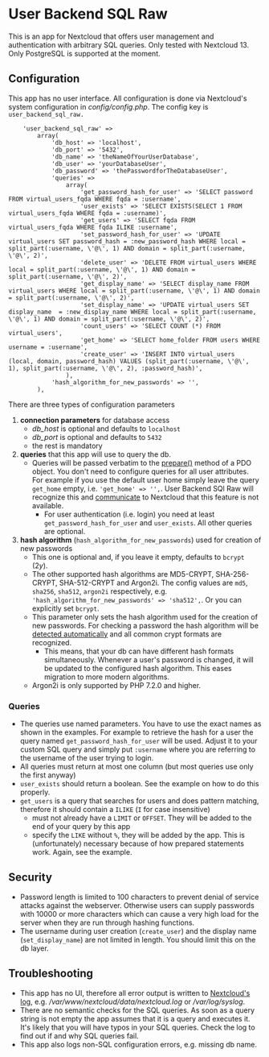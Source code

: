 # User Backend SQL Raw
This is an app for Nextcloud that offers user management and authentication with arbitrary SQL queries. Only tested with Nextcloud 13. Only PostgreSQL is supported at the moment.

## Configuration
This app has no user interface. All configuration is done via Nextcloud's system configuration in *config/config.php*. The config key is `user_backend_sql_raw.`

    	'user_backend_sql_raw' =>
    		array(
    			'db_host' => 'localhost',
    			'db_port' => '5432',
    			'db_name' => 'theNameOfYourUserDatabase',
    			'db_user' => 'yourDatabaseUser',
    			'db_password' => 'thePasswordforTheDatabaseUser',
    			'queries' =>
    				array(
    					'get_password_hash_for_user' => 'SELECT password FROM virtual_users_fqda WHERE fqda = :username',
    					'user_exists' => 'SELECT EXISTS(SELECT 1 FROM virtual_users_fqda WHERE fqda = :username)',
    					'get_users' => 'SELECT fqda FROM virtual_users_fqda WHERE fqda ILIKE :username',
    					'set_password_hash_for_user' => 'UPDATE virtual_users SET password_hash = :new_password_hash WHERE local = split_part(:username, \'@\', 1) AND domain = split_part(:username, \'@\', 2)',
    					'delete_user' => 'DELETE FROM virtual_users WHERE local = split_part(:username, \'@\', 1) AND domain = split_part(:username, \'@\', 2)',
    					'get_display_name' => 'SELECT display_name FROM virtual_users WHERE local = split_part(:username, \'@\', 1) AND domain = split_part(:username, \'@\', 2)',
    					'set_display_name' => 'UPDATE virtual_users SET display_name  = :new_display_name WHERE local = split_part(:username, \'@\', 1) AND domain = split_part(:username, \'@\', 2)',
    					'count_users' => 'SELECT COUNT (*) FROM virtual_users',
    					'get_home' => 'SELECT home_folder FROM users WHERE username = :username',
    					'create_user' => 'INSERT INTO virtual_users (local, domain, password_hash) VALUES (split_part(:username, \'@\', 1), split_part(:username, \'@\', 2), :password_hash)',
    				),
    			'hash_algorithm_for_new_passwords' => '',
    		),

There are three types of configuration parameters
1. **connection parameters** for database access
    - *db_host* is optional and defaults to `localhost`
    - *db_port* is optional and defaults to `5432`
    - the rest is mandatory
2. **queries** that this app will use to query the db.
    - Queries will be passed verbatim to the
 [prepare()](http://php.net/manual/en/pdo.prepare.php) method of a PDO object. You don't need to 
 configure queries for all user attributes. For example if you use the default user home simply 
 leave the query `get_home` empty, i.e. `'get_home' => '',`. User Backend SQl Raw will recognize 
 this and [communicate](https://docs.nextcloud.com/server/13/developer_manual/api/OCP/UserInterface.html#OCP\UserInterface::implementsActions) to Nextcloud that this feature is not available.
        - For user authentication (i.e. login) you need at least `get_password_hash_for_user` and 
    `user_exists`. All other queries are optional.
3. **hash algorithm** (`hash_algorithm_for_new_passwords`) used for creation of new passwords
    - This one is optional and, if you leave it empty, defaults to `bcrypt` ($2y$).
    - The other supported hash algorithms are MD5-CRYPT, SHA-256-CRYPT, SHA-512-CRYPT and Argon2i. 
    The config values are `md5`, `sha256`, `sha512`, `argon2i` respectively, e.g. 
      `'hash_algorithm_for_new_passwords' => 'sha512',`. Or you can explicitly set `bcrypt`.
    - This parameter only sets the hash algorithm used for the creation of new passwords. For
     checking a password the hash algorithm will be [detected automatically](http://php.net/manual/en/function.password-verify.php)
     and all common crypt formats are recognized.
        - This means, that your db can have different hash formats simultaneously. Whenever a 
        user's password is changed, it will be updated to the configured hash algorithm. This eases 
         migration to more modern algorithms.
    - Argon2i is only supported by PHP 7.2.0 and higher.
    

### Queries
- The queries use named parameters. You have to use the exact names as shown in the examples. For example to retrieve the hash for a user the query named `get_password_hash_for_user` will be used. Adjust it to your custom SQL query and simply put `:username` where you are referring to the username of the user trying to login.
- All queries must return at most one column (but most queries use only the first anyway)
- `user_exists` should return a boolean. See the example on how to do this properly.
- `get_users` is a query that searches for users and does pattern matching, therefore it should contain a `ILIKE` (`I` for case insensitive)
    - must not already have a `LIMIT` or `OFFSET`. They will be added to the end of your query by
     this app
    - specify the `LIKE` without `%`, they will be added by the app. This is (unfortunately) 
    necessary because of how prepared statements work. Again, see the example.

## Security
- Password length is limited to 100 characters to prevent denial of service attacks against the 
webserver. Otherwise users can supply passwords with 10000 or more characters which can cause a very
 high load for the server when they are run through hashing functions.
- The username during user creation (`create_user`) and the display name (`set_display_name`) are
 not limited in length. You should limit this on the db layer.
 
## Troubleshooting
- This app has no UI, therefore all error output is written to [Nextcloud's log](https://docs.nextcloud.com/server/13/admin_manual/configuration_server/logging_configuration.html), 
e.g. */var/www/nextcloud/data/nextcloud.log* or */var/log/syslog*.
- There are no semantic checks for the SQL queries. As soon as a query string
  is not empty the app assumes that it is a query and executes it. It's likely that you will 
  have typos in your SQL queries. Check the log to find out if and why SQL queries fail.
- This app also logs non-SQL configuration errors, e.g. missing db name.